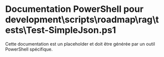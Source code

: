 # Documentation PowerShell pour development\scripts\roadmap\rag\tests\Test-SimpleJson.ps1

Cette documentation est un placeholder et doit être générée par un outil PowerShell spécifique.

